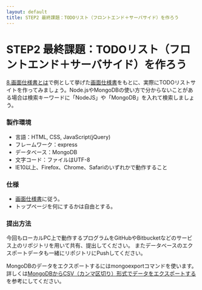 ```yaml
---
layout: default
title: STEP2 最終課題：TODOリスト（フロントエンド＋サーバサイド）を作ろう
---
```

# STEP2 最終課題：TODOリスト（フロントエンド＋サーバサイド）を作ろう

[8.画面仕様書とは](8.html)で例として挙げた[画面仕様書](../docs/ui.xls)をもとに、実際にTODOリストサイトを作ってみましょう。Node.jsやMongoDBの使い方で分からないことがある場合は検索キーワードに「NodeJS」や「MongoDB」を入れて検索しましょう。

### 製作環境

* 言語：HTML, CSS, JavaScript(jQuery)
* フレームワーク：express
* データベース：MongoDB
* 文字コード：ファイルはUTF-8
* IE10以上、Firefox、Chrome、Safariのいずれかで動作すること

### 仕様

* [画面仕様書](../docs/ui.xls)に従う。
* トップページを何にするかは自由とする。

### 提出方法

今回もローカルPC上で動作するプログラムをGitHubやBitbucketなどのサービス上のリポジトリを用いて共有、提出してください。
またデータベースのエクスポートデータも一緒にリポジトリにPushしてください。

MongoDBのデータをエクスポートするにはmongoexportコマンドを使います。
詳しくは[MongoDBからCSV（カンマ区切り）形式でデータをエクスポートする](http://makotton.com/2014/07/11/317)を参考にしてください。
